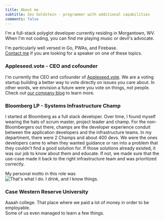 ```yaml
---
title: About me
subtitle: Zev Goldstein - programmer with additional capabilities
comments: false
---
```


I'm a full-stack polyglot developer currently residing in Morgantown, WV.  
When I'm not coding, you can find me playing music or devil's advocate.

I'm particularly well versed in Go, PWAs, and Firebase.  
[Contact me](mailto:Zev.Goldstein@gmail.com) if you are looking for a speaker on one of these topics.

### Appleseed.vote - CEO and cofounder

I'm currently the CEO and cofounder of [Appleseed.vote](https://appleseed.vote). We are a voting startup building a better way to vote directly on issues you care about. In other words, we envision a future were you vote on things, not people. Check out [our company blog](https://medium.com/appleseedcorp) to learn more.

### Bloomberg LP - Systems Infrastructure Champ

I started at Bloomberg as a full stack developer. Over time, I found myself wearing the hats of scrum master, project leader and champ. For the non-Bloombergers out there, champs are the developer experience conduit between the application developers and the infrastructure teams. In my department, there were 2 Champs and about 400 devs. We were the ones developers came to when they wanted guidance or ran into a problem that they couldn't find a good solution for. If those solutions already existed, it was our job to know about them and educate. If not, we made sure that the use-case made it back to the right infrastructure team and was prioritized correctly.

My personal motto in this role was
![That's what I do. I drink, and I know things.](/img/drink-and-know-things.jpg)

### Case Western Reserve University

Aaaah college. That place where we paid a lot of money in order to be employable.  
Some of us even managed to learn a few things.
